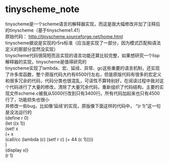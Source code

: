# tinyscheme_note  
tinyscheme是一个scheme语言的解释器实现，而这是我大幅修改并加了注释后的tinyscheme（基于tinyscheme1.41）  
原始代码： http://tinyscheme.sourceforge.net/home.html  
tinyscheme据说是实现的r5rs标准（应当是实现了一部分，因为模式匹配和语法定义的那部分显然没实现）  
tinyscheme代码很简短而且实现的语言功能还算比较完整，如果想研究一个lisp解释器的实现，tinyscheme是值得研究的  
tinyscheme实现了lambda、宏、延续、异常、gc这些重要的语言机制，还实现了许多库函数，整个原版代码大约有6500行左右，但是原版代码有很多的宏定义和很多冗余的代码，代码分类也很混乱，可读性不算特别好，在阅读过程中我对这个代码进行了大量的修改，清除了大量冗余代码，重新组织了代码结构，主要的实现文件scheme.c被我从5000行改到只有3400行。所有代码加起来也只有4500行了，功能损失也很小  
并修改一些bug，比如像‘延续’的实现，原版像下面这样的代码中， “(r 1)”这一句是没法运行的  
(define r 0)  
(let ((x 1))  
	(set! x   
		(+ x  
			(call/cc (lambda (c) (set! r c) (+ 44 (c 1)))))  
	)  
	(display x))  
(r 1)  